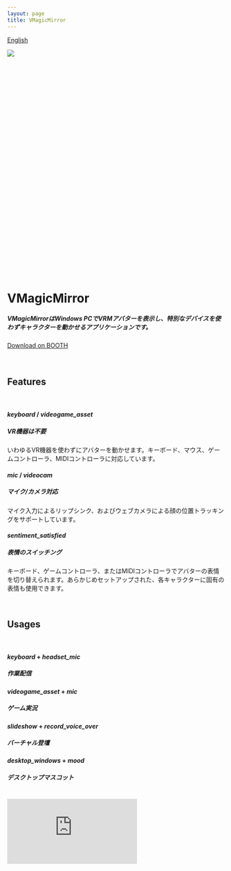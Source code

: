 ```yaml
---
layout: page
title: VMagicMirror
---
```


[English](./en/)

<div class="section">
  <div class="row">
    <div class="carousel carousel-slider center" data-indicators="true" data-namespace="DIVcarouselcarousel-slider1" style="height: 500px;">
      <div class="carousel-item active" href="#one!" style="z-index: 0; opacity: 1; display: block; transform: translateX(0px) translateX(0px) translateX(0px) translateZ(0px);">
        <img src="{{ "/images/home/gallery_01.jpg" | relative_url }}" class="home-gallery">
      </div>
      <div class="carousel-item" href="#two!" style="transform: translateX(0px) translateX(953.906px) translateZ(0px); z-index: -1; opacity: 1; display: block;">
        <img src="{{ "/images/home/gallery_02.jpg" | relative_url }}" class="home-gallery">
      </div>
      <div class="carousel-item" href="#three!" style="transform: translateX(0px) translateX(-1907.81px) translateZ(0px); z-index: -2; opacity: 1; display: block;">
        <img src="{{ "/images/home/gallery_03.jpg" | relative_url }}" class="home-gallery">
      </div>
      <div class="carousel-item" href="#four!" style="transform: translateX(0px) translateX(-953.906px) translateZ(0px); z-index: -1; opacity: 1; display: block;">
        <img src="{{ "/images/home/gallery_04.jpg" | relative_url }}" class="home-gallery">
      </div>
    </div>
  </div>
</div>

<div class="section no-pad-bot">
  <div class="container">
    <br>
    <h1 class="header center grey-text darken-1">VMagicMirror</h1>
    <div class="row center">
      <h5 class="header col s12 light">VMagicMirrorはWindows PCでVRMアバターを表示し、特別なデバイスを使わずキャラクターを動かせるアプリケーションです。</h5>
    </div>
    <div class="row center">
      <a target="_blank" href="https://baku-dreameater.booth.pm/items/1272298" class="btn-large waves-effect waves-light pink">
        Download on BOOTH
      </a>
    </div>
    <br>
  </div>
</div>

<!-- Features -->
<div class="section no-pad-bot">
  <div class="container">
    <br>
      <h2 class="header center grey-text">Features</h2>
    <br>
  </div>
</div>

<div class="row">
  <div class="col s12 m4">
    <div class="icon-block">
      <h4 class="center blue-text">
        <i class="material-icons">keyboard</i>
        /
        <i class="material-icons">videogame_asset</i>
      </h4>
      <h5 class="center">VR機器は不要</h5>
      <p class="light">いわゆるVR機器を使わずにアバターを動かせます。キーボード、マウス、ゲームコントローラ、MIDIコントローラに対応しています。</p>
    </div>
  </div>

  <div class="col s12 m4">
    <div class="icon-block">
      <h4 class="center blue-text">
        <i class="material-icons">mic</i>
        /
        <i class="material-icons">videocam</i>
      </h4>
      <h5 class="center">マイク/カメラ対応</h5>
      <p class="light">マイク入力によるリップシンク、およびウェブカメラによる顔の位置トラッキングをサポートしています。</p>
    </div>
  </div>

  <div class="col s12 m4">
    <div class="icon-block">
      <h4 class="center blue-text">
        <i class="material-icons">sentiment_satisfied</i>
      </h4>
      <h5 class="center">表情のスイッチング</h5>
      <p class="light">キーボード、ゲームコントローラ、またはMIDIコントローラでアバターの表情を切り替えられます。あらかじめセットアップされた、各キャラクターに固有の表情も使用できます。</p>
    </div>
  </div>
</div>

<!-- Usage -->
<div class="section no-pad-bot">
  <div class="container">
    <br>
      <h2 class="header center grey-text">Usages</h2>
    <br>
  </div>
</div>

<div class="row">
  <div class="col s6 m3">
    <div class="icon-block">
      <h4 class="center blue-text">
        <i class="material-icons">keyboard</i>
        +
        <i class="material-icons">headset_mic</i>
      </h4>
      <h5 class="center">作業配信</h5>
    </div>
  </div>
  <div class="col s6 m3">
    <div class="icon-block">
      <h4 class="center blue-text">
        <i class="material-icons">videogame_asset</i>
        +
        <i class="material-icons">mic</i>
      </h4>
      <h5 class="center">ゲーム実況</h5>
    </div>
  </div>
  <div class="col s6 m3">
    <div class="icon-block">
      <h4 class="center blue-text">
        <i class="material-icons">slideshow</i>
        +
        <i class="material-icons">record_voice_over</i>
      </h4>
      <h5 class="center">バーチャル登壇</h5>
    </div>
  </div>
  <div class="col s6 m3">
    <div class="icon-block">
      <h4 class="center blue-text">
        <i class="material-icons">desktop_windows</i>
        +
        <i class="material-icons">mood</i>
      </h4>
      <h5 class="center">デスクトップマスコット</h5>
    </div>
  </div>
</div>

<div class="section no-pad-bot">
  <div class="container">
    <br>
  </div>
</div>

<div class="row">
  <div class="col s6 offset-s3">
    <iframe src="https://www.youtube.com/embed/jhGOnf8HOKk" frameborder="0" allow="accelerometer; autoplay; encrypted-media; gyroscope; picture-in-picture" allowfullscreen></iframe>
  </div>
</div>

